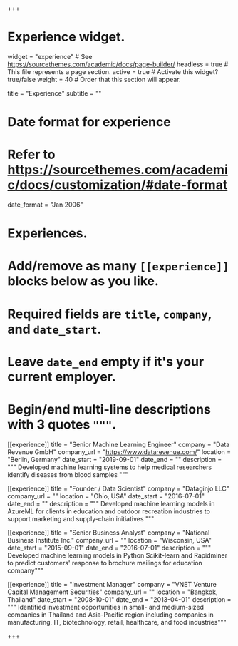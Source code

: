 +++
# Experience widget.
widget = "experience"  # See https://sourcethemes.com/academic/docs/page-builder/
headless = true  # This file represents a page section.
active = true  # Activate this widget? true/false
weight = 40  # Order that this section will appear.

title = "Experience"
subtitle = ""

# Date format for experience
#   Refer to https://sourcethemes.com/academic/docs/customization/#date-format
date_format = "Jan 2006"

# Experiences.
#   Add/remove as many `[[experience]]` blocks below as you like.
#   Required fields are `title`, `company`, and `date_start`.
#   Leave `date_end` empty if it's your current employer.
#   Begin/end multi-line descriptions with 3 quotes `"""`.
[[experience]]
  title = "Senior Machine Learning Engineer"
  company = "Data Revenue GmbH"
  company_url = "https://www.datarevenue.com/"
  location = "Berlin, Germany"
  date_start = "2019-09-01"
  date_end = ""
  description = """
  Developed machine learning systems to help medical researchers identify
  diseases from blood samples
  """

[[experience]]
  title = "Founder / Data Scientist"
  company = "Dataginjo LLC"
  company_url = ""
  location = "Ohio, USA"
  date_start = "2016-07-01"
  date_end = ""
  description = """
  Developed machine learning models in AzureML for clients in education and outdoor recreation industries to support marketing and supply-chain initiatives
  """

[[experience]]
  title = "Senior Business Analyst"
  company = "National Business Institute Inc."
  company_url = ""
  location = "Wisconsin, USA"
  date_start = "2015-09-01"
  date_end = "2016-07-01"
  description = """
  Developed machine learning models in Python Scikit-learn and Rapidminer to predict customers' response to brochure mailings for education company"""

[[experience]]
  title = "Investment Manager"
  company = "VNET Venture Capital Management Securities"
  company_url = ""
  location = "Bangkok, Thailand"
  date_start = "2008-10-01"
  date_end = "2013-04-01"
  description = """
  Identified investment opportunities in small- and medium-sized companies in Thailand and Asia-Pacific region including companies in manufacturing, IT, biotechnology, retail, healthcare, and food industries"""

+++
